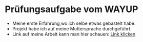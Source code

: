 # Prüfungsaufgabe vom WAYUP
- Meine erste Erfahrung,wo ich selbe etwas gebastelt habe.
- Projekt habe ich auf meine Muttersprache durchgeführt.
- Link auf meine Arbeit kann man hier schauen: [Link klicken](https://takhmazov.github.io/Pr-fungsaufgabe/)
